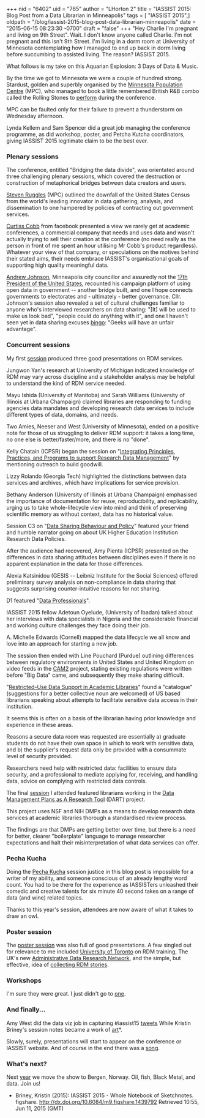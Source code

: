 +++
nid = "6402"
uid = "765"
author = "LHorton 2"
title = "IASSIST 2015: Blog Post from a Data Librarian in Minneapolis"
tags = [ "IASSIST 2015",]
oldpath = "/blog/iassist-2015-blog-post-data-librarian-minneapolis"
date = "2015-06-15 08:23:30 -0700"
draft = "false"
+++
"Hey Charlie I'm pregnant and living on 9th Street". Wait. I don't know
anyone called Charlie. I'm not pregnant and this isn't 9th Street. I'm
living in a dorm room at University of Minnesota contemplating how I
managed to end up back in dorm living before succumbing to assisted
living. The reason? IASSIST 2015.

What follows is my take on this Aquarian Explosion: 3 Days of Data &
Music.

By the time we got to Minnesota we were a couple of hundred strong.
Stardust, golden and superbly organised by the [Minnesota Population
Centre](https://www.pop.umn.edu/) (MPC), who managed to book a little
remembered British R&B combo called the Rolling Stones to
[perform](http://www.startribune.com/jagger-s-swagger-at-tcf-bank-stadium-proves-you-re-never-too-old-to-rock/306090061/)
during the conference.

MPC can be faulted only for their failure to prevent a thunderstorm on
Wednesday afternoon.

Lynda Kellem and Sam Spencer did a great job managing the conference
programme, as did workshop, poster, and Petcha Kutcha coordinators,
giving IASSIST 2015 legitimate claim to be the best ever.

### **Plenary sessions**

The conference, entitled "Bridging the data divide", was orientated
around three challenging plenary sessions, which covered the destruction
or construction of metaphorical bridges between data creators and users.

[Steven Ruggles](http://iassist2015.pop.umn.edu/program/plenaries#p1)
(MPC) outlined the downfall of the United States Census from the world's
leading innovator in data gathering, analysis, and dissemination to one
hampered by policies of contracting out government services.

[Curtiss Cobb](http://iassist2015.pop.umn.edu/program/plenaries#p2) from
facebook presented a view we rarely get at academic conferences, a
commercial company that needs and uses data and wasn't actually trying
to sell their creation at the conference (no need really as the person
in front of me spent an hour utilising Mr Cobb's product regardless).
Whatever your view of that company, or speculations on the motives
behind their stated aims, their needs embrace IASSIST's organisational
goals of supporting high quality meaningful data.

[Andrew Johnson](http://iassist2015.pop.umn.edu/program/plenaries#p3),
Minneapolis city councillor and assuredly not the [17th President of the
United States](https://en.wikipedia.org/?title=Andrew_Johnson),
recounted his campaign platform of using open data in government --
another bridge built, and one I hope connects governments to electorates
and - ultimately - better governance. Cllr. Johnson's session also
revealed a set of cultural challenges familiar to anyone who's
interviewed researchers on data sharing: "[It] will be used to make us
look bad", "people could do anything with it", and one I haven't seen
yet in data sharing excuses
[bingo](http://data.dev8d.org/devbingo/bingo.php?n=1&w=4&h=4&title=%22Open+Data+Excuse%22+Bingo&tag=%23openDataExcuses&statements=Terrorists+will+use+it%0D%0AData+Protection%0D%0ALawyers+want+a+custom+License%0D%0APoor+Quality%0D%0AThieves+will+use+it%0D%0AWe%27ll+get+spam%0D%0AIt%27s+not+very+interesting%0D%0AIt%27s+too+complicated%0D%0AThere%27s+no+API%0D%0AWhat+if+we+want+to+sell+it+later%0D%0AI+don%27t+mind%2C+but+someone+else+might%0D%0AIt%27s+too+big%0D%0AThere%27s+already+a+project+to...%0D%0APeople+may+misinterpret+the+data%0D%0AWe+might+want+to+use+it+in+a+paper%0D%0AWe+will+get+too+many+enquiries&rules=%3Cp%3EFor+open+data+teams%3B+print+out+a+copy+and+put+it+on+your+office+wall.+Cross+out+each+excuse+people+give+you.+There+are+no+prizes%2C+but+you+can+tweet+%22bingo!+%23openDataExcuses%22+if+you+think+it+might+make+you+feel+better*.%3C%2Fp%3E%0D%0A%0D%0A%3Cp+style%3D%27font-size%3A80%25%27%3E*+it+won%27t%3C%2Fp%3E):
"Geeks will have an unfair advantage".

### **Concurrent sessions**

My first [session](http://iassist2015.pop.umn.edu/program/block1#a5)
produced three good presentations on RDM services.

Jungwon Yan's research at University of Michigan indicated knowledge of
RDM may vary across discipline and a stakeholder analysis may be helpful
to understand the kind of RDM service needed.

Mayu Ishida (University of Manitoba) and Sarah Williams (University of
Illinois at Urbana Champaign) claimed libraries are responding to
funding agencies data mandates and developing research data services to
include different types of data, domains, and needs.

Two Amies, Neeser and West (University of Minnesota), ended on a
positive note for those of us struggling to deliver RDM support: it
takes a long time, no one else is better/faster/more, and there is no
"done".

Kelly Chatain (ICPSR) began the session on "[Integrating Principles,
Practices, and Programs to support Research Data
Management](http://iassist2015.pop.umn.edu/program/block2#b5)" by
mentioning outreach to build goodwill.

Lizzy Rolando (Georgia Tech) highlighted the distinctions between data
services and archives, which have implications for service provision.

Bethany Anderson (University of Illinois at Urbana Champaign) emphasised
the importance of documentation for reuse, reproducibility, and
replicability, urging us to take whole-lifecycle view into mind and
think of preserving scientific memory as without context, data has no
historical value.

Session C3 on "[Data Sharing Behaviour and
Policy](http://iassist2015.pop.umn.edu/program/block3#a3)" featured your
friend and humble narrator going on about UK Higher Education
Institution Research Data Policies.

After the audience had recovered, Amy Pienta (ICPSR) presented on the
differences in data sharing attitudes between disciplines even if there
is no apparent explanation in the data for those differences.

Alexia Katsinidou (GESIS -- Leibniz Institute for the Social Sciences)
offered preliminary survey analysis on non-compliance in data sharing
that suggests surprising counter-intuitive reasons for not sharing.

D1 featured "[Data
Professionals](http://iassist2015.pop.umn.edu/program/block4#a1)".

IASSIST 2015 fellow Adetoun Oyelude, (University of Ibadan) talked about
her interviews with data specialists in Nigeria and the considerable
financial and working culture challenges they face doing their job.

A. Michelle Edwards (Cornell) mapped the data lifecycle we all know and
love into an approach for starting a new job.

The session then ended with Line Pouchard (Purdue) outlining differences
between regulatory environments in United States and United Kingdom on
video feeds in the [CAM2](https://cam2.ecn.purdue.edu/) project, stating
existing regulations were written before "Big Data" came, and
subsequently they make sharing difficult.

"[Restricted-Use Data Support in Academic
Libraries](http://iassist2015.pop.umn.edu/program/block5#e5)" found a
"catalogue" (suggestions for a better collective noun are welcomed) of
US based librarians speaking about attempts to facilitate sensitive data
access in their institution.

It seems this is often on a basis of the librarian having prior
knowledge and experience in these areas.

Reasons a secure data room was requested are essentially a) graduate
students do not have their own space in which to work with sensitive
data, and b) the supplier's request data only be provided with a
consummate level of security provided.

Researchers need help with restricted data: facilities to ensure data
security, and a professional to mediate applying for, receiving, and
handling data, advice on complying with restricted data controls.

The final [session](http://iassist2015.pop.umn.edu/program/block6#f5) I
attended featured librarians working in the [Data Management Plans as A
Research Tool](http://dmpresearch.library.oregonstate.edu/) (DART)
project.

This project uses NSF and NIH DMPs as a means to develop research data
services at academic libraries thorough a standardised review process.

The findings are that DMPs are getting better over time, but there is a
need for better, clearer "boilerplate" language to manage researcher
expectations and halt their misinterpretation of what data services can
offer.

### **Pecha Kucha**

Doing the [Pecha
Kucha](http://iassist2015.pop.umn.edu/program/pecha-kucha) session
justice in this blog post is impossible for a writer of my ability, and
someone conscious of an already lengthy word count. You had to be there
for the experience as IASSISTers unleashed their comedic and creative
talents for six minute 40 second takes on a range of data (and wine)
related topics.

Thanks to this year's session, attendees are now aware of what it takes
to draw an owl.

### **Poster session**

The [poster session](http://iassist2015.pop.umn.edu/program/posters) was
also full of good presentations. A few singled out for relevance to me
included [University of
Toronto](http://iassist2015.pop.umn.edu/program/posters#p19) on RDM
training, The UK's new [Administrative Data Research
Network](http://iassist2015.pop.umn.edu/program/posters#p4), and the
simple, but effective, idea of [collecting RDM
stories](http://iassist2015.pop.umn.edu/program/posters#p13).

### **Workshops**

I'm sure they were great. I just didn't go to
[one](http://iassist2015.pop.umn.edu/program/workshops).

### **And finally...**

Amy West did the data viz job in capturing #iassist15
[tweets](http://hawksey.info/tagsexplorer/?key=1P_gqaUTLhGucZXBJFTskuCzsHqO-RrARnfPwecg-7Kc&gid=400689247)
While Kristin Briney's session notes became a work of
[art](http://dx.doi.org/10.6084/m9.figshare.1439792)*.

Slowly, surely, presentations will start to appear on the conference or
IASSIST website. And of course in the end there was a
[song](http://iassistdata.org/blog/iassist-2015-conference-song).

### **What's next?**

Next [year](http://iassist2016.org/) we move the show to Bergen, Norway.
Oil, fish, Black Metal, and data. Join us!

* Briney, Kristin (2015): IASSIST 2015 - Whole Notebook of Sketchnotes.
figshare. <http://dx.doi.org/10.6084/m9.figshare.1439792> Retrieved
10:55, Jun 11, 2015 (GMT)

